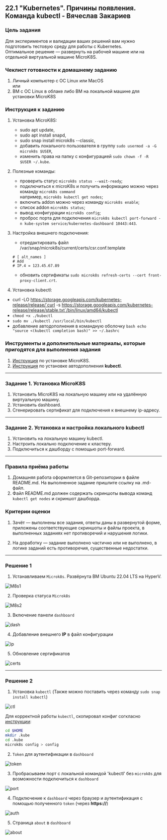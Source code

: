 ## 22.1 "Kubernetes". Причины появления. Команда kubectl - Вячеслав Закариев

### Цель задания

Для экспериментов и валидации ваших решений вам нужно подготовить тестовую среду для работы с Kubernetes. \
Оптимальное решение — развернуть на рабочей машине или на отдельной виртуальной машине MicroK8S.

### Чеклист готовности к домашнему заданию

1. Личный компьютер с ОС Linux или MacOS \
   или
3. ВМ c ОС Linux в облаке либо ВМ на локальной машине для установки MicroK8S  

### Инструкция к заданию

1. Установка MicroK8S:
    - sudo apt update,
    - sudo apt install snapd,
    - sudo snap install microk8s --classic,
    - добавить локального пользователя в группу `sudo usermod -a -G microk8s $USER`,
    - изменить права на папку с конфигурацией `sudo chown -f -R $USER ~/.kube`.

2. Полезные команды:
    - проверить статус `microk8s status --wait-ready`;
    - подключиться к microK8s и получить информацию можно через команду `microk8s command` \
      например, `microk8s kubectl get nodes`;
    - включить addon можно через команду `microk8s enable`; 
    - список addon `microk8s status`;
    - вывод конфигурации `microk8s config`;
    - проброс порта для подключения `microk8s kubectl port-forward -n kube-system service/kubernetes-dashboard 10443:443`.

3. Настройка внешнего подключения:
    - отредактировать файл /var/snap/microk8s/current/certs/csr.conf.template
    ```shell
    # [ alt_names ]
    # Add
    # IP.4 = 123.45.67.89
    ```
    - обновить сертификаты `sudo microk8s refresh-certs --cert front-proxy-client.crt`.

4. Установка kubectl:

- curl -LO https://storage.googleapis.com/kubernetes-release/release/`curl -s https://storage.googleapis.com/kubernetes-release/release/stable.txt`/bin/linux/amd64/kubectl
- `chmod +x ./kubectl`
- `sudo mv ./kubectl /usr/local/bin/kubectl`
- добавление автодополнения в командную оболочку `bash echo "source <(kubectl completion bash)" >> ~/.bashrc`

### Инструменты и дополнительные материалы, которые пригодятся для выполнения задания

1. [Инструкция](https://microk8s.io/docs/getting-started) по установке MicroK8S.
2. [Инструкция](https://kubernetes.io/ru/docs/reference/kubectl/cheatsheet/#bash) по установке автодополнения **kubectl**.

---

### Задание 1. Установка MicroK8S

1. Установить MicroK8S на локальную машину или на удалённую виртуальную машину.
2. Установить dashboard.
3. Сгенерировать сертификат для подключения к внешнему ip-адресу.

---

### Задание 2. Установка и настройка локального kubectl

1. Установить на локальную машину kubectl.
2. Настроить локально подключение к кластеру.
3. Подключиться к дашборду с помощью port-forward.

---

### Правила приёма работы

1. Домашняя работа оформляется в Git-репозитории в файле README.md. На выполненное задание пришлите ссылку на .md-файл.
2. Файл README.md должен содержать скриншоты вывода команд `kubectl get nodes` и скриншот дашборда.

### Критерии оценки
1. Зачёт — выполнены все задания, ответы даны в развернутой форме, приложены соответствующие скриншоты и файлы проекта, в выполненных заданиях нет противоречий и нарушения логики.

2. На доработку — задание выполнено частично или не выполнено, в логике заданий есть противоречия, существенные недостатки.

---

### Решение 1

1. Устанавливаем `Microk8s`. Развёрнута ВМ Ubuntu 22.04 LTS на HyperV.

![M8s1](https://github.com/SlavaZakariev/netology-kuber/blob/cd8376c5b4f62ac73a3db41a095e5e0df2aef9f0/1.1/resources/kub_1.1.jpg)

2. Проверка статуса `Microk8s`

![M8s2](https://github.com/SlavaZakariev/netology-kuber/blob/3903f1d5292fdbd5151286d4013e6e81039e0a66/1.1/resources/kub_1.2.jpg)

3. Включение панели `dashboard`

![dash](https://github.com/SlavaZakariev/netology-kuber/blob/3903f1d5292fdbd5151286d4013e6e81039e0a66/1.1/resources/kub_1.3.jpg)

4. Добавление внешнего **IP** в файл конфигурации

![ip](https://github.com/SlavaZakariev/netology-kuber/blob/3903f1d5292fdbd5151286d4013e6e81039e0a66/1.1/resources/kub_1.4.jpg)

5. Обновление сертификатов

![certs](https://github.com/SlavaZakariev/netology-kuber/blob/3903f1d5292fdbd5151286d4013e6e81039e0a66/1.1/resources/kub_1.5.jpg)


---

### Решение 2

1. Установка `kubectl` (Также можно поставить через команду `sudo snap install kubectl`)

![ctl](https://github.com/SlavaZakariev/netology-kuber/blob/791121c5c64ab19413af63d5d728e7b6be999c0d/1.1/resources/kub_2.1.jpg)

Для корректной работы `kubectl`, скопировал конфиг согкласно [инструкции](https://microk8s.io/docs/working-with-kubectl):

```bash
cd $HOME
mkdir .kube
cd .kube
microk8s config > config
```

2. `Token` для аутентификации в `dashboard`

![token](https://github.com/SlavaZakariev/netology-kuber/blob/3903f1d5292fdbd5151286d4013e6e81039e0a66/1.1/resources/kub_2.2.jpg)

3. Пробрасываем порт с локальной командой 'kubectl' без `microk8s` для возможности подключиться к `dashboard`

![port](https://github.com/SlavaZakariev/netology-kuber/blob/63f58388f5bb636f689fd59a4795ee1ab681930b/1.1/resources/kub_2.3.jpg)

4. Подключение к `dashboard` через браузер и аутентификация с помощью полученного `token` (через **https://**)

![auth](https://github.com/SlavaZakariev/netology-kuber/blob/3903f1d5292fdbd5151286d4013e6e81039e0a66/1.1/resources/kub_2.4.jpg)

5. Страница `about` в `dashboard`

![about](https://github.com/SlavaZakariev/netology-kuber/blob/3903f1d5292fdbd5151286d4013e6e81039e0a66/1.1/resources/kub_2.5.jpg)
